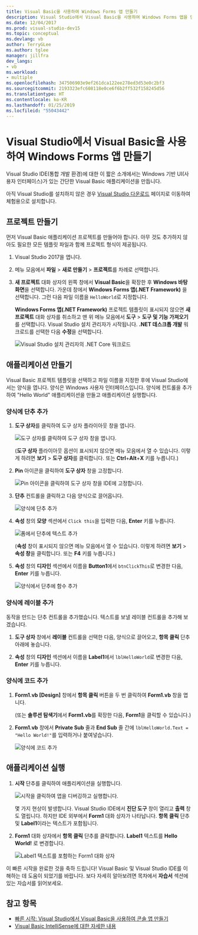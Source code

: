 ```yaml
---
title: Visual Basic을 사용하여 Windows Forms 앱 만들기
description: Visual Studio에서 Visual Basic을 사용하여 Windows Forms 앱을 만드는 방법을 단계별로 알아봅니다.
ms.date: 12/04/2017
ms.prod: visual-studio-dev15
ms.topic: conceptual
ms.devlang: vb
author: TerryGLee
ms.author: tglee
manager: jillfra
dev_langs:
- vb
ms.workload:
- multiple
ms.openlocfilehash: 347506903e9ef261dca122ee278ed3d53e0c2bf3
ms.sourcegitcommit: 2193323efc608118e0ce6f6b2ff532f158245d56
ms.translationtype: HT
ms.contentlocale: ko-KR
ms.lasthandoff: 01/25/2019
ms.locfileid: "55043442"
---
```

# <a name="create-a-windows-forms-app-in-visual-studio-with-visual-basic"></a>Visual Studio에서 Visual Basic을 사용하여 Windows Forms 앱 만들기

Visual Studio IDE(통합 개발 환경)에 대한 이 짧은 소개에서는 Windows 기반 UI(사용자 인터페이스)가 있는 간단한 Visual Basic 애플리케이션을 만듭니다.

아직 Visual Studio를 설치하지 않은 경우 [Visual Studio 다운로드](https://visualstudio.microsoft.com/downloads/?utm_medium=microsoft&utm_source=docs.microsoft.com&utm_campaign=button+cta&utm_content=download+vs2017) 페이지로 이동하여 체험용으로 설치합니다.

## <a name="create-a-project"></a>프로젝트 만들기

먼저 Visual Basic 애플리케이션 프로젝트를 만들어야 합니다. 아무 것도 추가하지 않아도 필요한 모든 템플릿 파일과 함께 프로젝트 형식이 제공됩니다.

1. Visual Studio 2017을 엽니다.

2. 메뉴 모음에서 **파일** > **새로 만들기** > **프로젝트**를 차례로 선택합니다.

3. **새 프로젝트** 대화 상자의 왼쪽 창에서 **Visual Basic**을 확장한 후 **Windows 바탕 화면**을 선택합니다. 가운데 창에서 **Windows Forms 앱(.NET Framework)** 을 선택합니다. 그런 다음 파일 이름을 `HelloWorld`로 지정합니다.

     **Windows Forms 앱(.NET Framework)** 프로젝트 템플릿이 표시되지 않으면 **새 프로젝트** 대화 상자를 취소하고 맨 위 메뉴 모음에서 **도구** > **도구 및 기능 가져오기**를 선택합니다. Visual Studio 설치 관리자가 시작됩니다. **.NET 데스크톱 개발** 워크로드를 선택한 다음 **수정**을 선택합니다.

     ![Visual Studio 설치 관리자의 .NET Core 워크로드](../ide/media/install-dot-net-desktop-env.png)

## <a name="create-the-application"></a>애플리케이션 만들기

Visual Basic 프로젝트 템플릿을 선택하고 파일 이름을 지정한 후에 Visual Studio에서는 양식을 엽니다. 양식은 Windows 사용자 인터페이스입니다. 양식에 컨트롤을 추가하여 "Hello World" 애플리케이션을 만들고 애플리케이션 실행합니다.

### <a name="add-a-button-to-the-form"></a>양식에 단추 추가

1. **도구 상자**를 클릭하여 도구 상자 플라이아웃 창을 엽니다.

     ![도구 상자를 클릭하여 도구 상자 창을 엽니다.](../ide/media/vb-toolbox-toolwindow.png)

     (**도구 상자** 플라이아웃 옵션이 표시되지 않으면 메뉴 모음에서 열 수 있습니다. 이렇게 하려면 **보기** > **도구 상자**를 클릭합니다. 또는 **Ctrl**+**Alt**+**X** 키를 누릅니다.)

2. **Pin** 아이콘을 클릭하여 **도구 상자** 창을 고정합니다.

     ![Pin 아이콘을 클릭하여 도구 상자 창을 IDE에 고정합니다.](../ide/media/vb-pin-the-toolbox-window.png)
3. **단추** 컨트롤을 클릭하고 다음 양식으로 끌어옵니다.

     ![양식에 단추 추가](../ide/media/vb-add-a-button-to-form1.png)

4. **속성** 창의 **모양** 섹션에서 `Click this`을 입력한 다음, **Enter** 키를 누릅니다.

     ![폼에서 단추에 텍스트 추가](../ide/media/vb-button-control-text.png)

     (**속성** 창이 표시되지 않으면 메뉴 모음에서 열 수 있습니다. 이렇게 하려면 **보기** > **속성 창**을 클릭합니다. 또는 **F4** 키를 누릅니다.)

5. **속성** 창의 **디자인** 섹션에서 이름을 **Button1**에서 `btnClickThis`로 변경한 다음, **Enter** 키를 누릅니다.

     ![양식에서 단추에 함수 추가](../ide/media/vb-button-control-function.png)

### <a name="add-a-label-to-the-form"></a>양식에 레이블 추가

동작을 만드는 단추 컨트롤을 추가했습니다. 텍스트를 보낼 레이블 컨트롤을 추가해 보겠습니다.

1. **도구 상자** 창에서 **레이블** 컨트롤을 선택한 다음, 양식으로 끌어오고, **항목 클릭** 단추 아래에 놓습니다.

2. **속성** 창의 **디자인** 섹션에서 이름을 **Label1**에서 `lblHelloWorld`로 변경한 다음, **Enter** 키를 누릅니다.

### <a name="add-code-to-the-form"></a>양식에 코드 추가

1. **Form1.vb &#91;Design&#93;** 창에서 **항목 클릭** 버튼을 두 번 클릭하여 **Form1.vb** 창을 엽니다.

      (또는 **솔루션 탐색기**에서 **Form1.vb**를 확장한 다음, **Form1**을 클릭할 수 있습니다.)

2. **Form1.vb** 창에서 **Private Sub** 줄과 **End Sub** 줄 간에 `lblHelloWorld.Text = "Hello World!"`를 입력하거나 붙여넣습니다.

     ![양식에 코드 추가](../ide/media/vb-add-code-to-the-form.png)

## <a name="run-the-application"></a>애플리케이션 실행

1. **시작** 단추를 클릭하여 애플리케이션을 실행합니다.

     ![시작을 클릭하여 앱을 디버깅하고 실행합니다.](../ide/media/vb-click-start-hello-world.png)

   몇 가지 현상이 발생합니다. Visual Studio IDE에서 **진단 도구** 창이 열리고 **출력** 창도 열립니다. 하지만 IDE 외부에서 **Form1** 대화 상자가 나타납니다. **항목 클릭** 단추 및 **Label1**이라는 텍스트가 포함됩니다.

2. **Form1** 대화 상자에서 **항목 클릭** 단추를 클릭합니다. **Label1** 텍스트를 **Hello World!** 로 변경합니다.

    ![Label1 텍스트를 포함하는 Form1 대화 상자 ](../ide/media/vb-form1-dialog-hello-world.png)

이 빠른 시작을 완료한 것을 축하 드립니다! Visual Basic 및 Visual Studio IDE를 이해하는 데 도움이 되었기를 바랍니다. 보다 자세히 알아보려면 목차에서 **자습서** 섹션에 있는 자습서를 읽어보세요.

## <a name="see-also"></a>참고 항목

* [빠른 시작: Visual Studio에서 Visual Basic을 사용하여 콘솔 앱 만들기](quickstart-visual-basic-console.md)
* [Visual Basic IntelliSense에 대한 자세한 내용](visual-basic-specific-intellisense.md)
